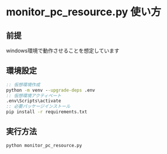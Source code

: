 # monitor_pc_resource.py 使い方

## 前提

windows環境で動作させることを想定しています

## 環境設定

```bat
:: 仮想環境作成
python -m venv --upgrade-deps .env
:: 仮想環境アクティベート
.env\Scripts\activate
:: 必要パッケージインストール
pip install -r requirements.txt
```

## 実行方法

```bat
python monitor_pc_resource.py
```